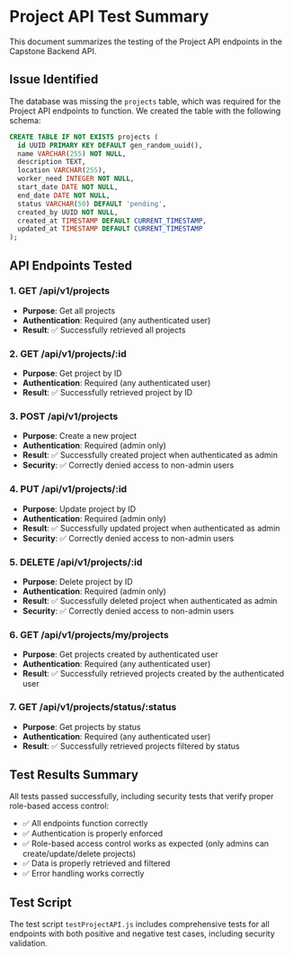 # Project API Test Summary

This document summarizes the testing of the Project API endpoints in the Capstone Backend API.

## Issue Identified

The database was missing the `projects` table, which was required for the Project API endpoints to function. We created the table with the following schema:

```sql
CREATE TABLE IF NOT EXISTS projects (
  id UUID PRIMARY KEY DEFAULT gen_random_uuid(),
  name VARCHAR(255) NOT NULL,
  description TEXT,
  location VARCHAR(255),
  worker_need INTEGER NOT NULL,
  start_date DATE NOT NULL,
  end_date DATE NOT NULL,
  status VARCHAR(50) DEFAULT 'pending',
  created_by UUID NOT NULL,
  created_at TIMESTAMP DEFAULT CURRENT_TIMESTAMP,
  updated_at TIMESTAMP DEFAULT CURRENT_TIMESTAMP
);
```

## API Endpoints Tested

### 1. GET /api/v1/projects
- **Purpose**: Get all projects
- **Authentication**: Required (any authenticated user)
- **Result**: ✅ Successfully retrieved all projects

### 2. GET /api/v1/projects/:id
- **Purpose**: Get project by ID
- **Authentication**: Required (any authenticated user)
- **Result**: ✅ Successfully retrieved project by ID

### 3. POST /api/v1/projects
- **Purpose**: Create a new project
- **Authentication**: Required (admin only)
- **Result**: ✅ Successfully created project when authenticated as admin
- **Security**: ✅ Correctly denied access to non-admin users

### 4. PUT /api/v1/projects/:id
- **Purpose**: Update project by ID
- **Authentication**: Required (admin only)
- **Result**: ✅ Successfully updated project when authenticated as admin
- **Security**: ✅ Correctly denied access to non-admin users

### 5. DELETE /api/v1/projects/:id
- **Purpose**: Delete project by ID
- **Authentication**: Required (admin only)
- **Result**: ✅ Successfully deleted project when authenticated as admin
- **Security**: ✅ Correctly denied access to non-admin users

### 6. GET /api/v1/projects/my/projects
- **Purpose**: Get projects created by authenticated user
- **Authentication**: Required (any authenticated user)
- **Result**: ✅ Successfully retrieved projects created by the authenticated user

### 7. GET /api/v1/projects/status/:status
- **Purpose**: Get projects by status
- **Authentication**: Required (any authenticated user)
- **Result**: ✅ Successfully retrieved projects filtered by status

## Test Results Summary

All tests passed successfully, including security tests that verify proper role-based access control:

- ✅ All endpoints function correctly
- ✅ Authentication is properly enforced
- ✅ Role-based access control works as expected (only admins can create/update/delete projects)
- ✅ Data is properly retrieved and filtered
- ✅ Error handling works correctly

## Test Script

The test script `testProjectAPI.js` includes comprehensive tests for all endpoints with both positive and negative test cases, including security validation.